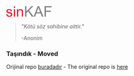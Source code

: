 <img src="sinkaf/data/sinkaf.png" width="120" />

> _"Kötü söz sahibine aittir."_
>
> -Anonim

### Taşındık - Moved

Orijinal repo [buradadır](https://github.com/eonurk/sinkaf) - The original repo is [here](https://github.com/eonurk/sinkaf)

